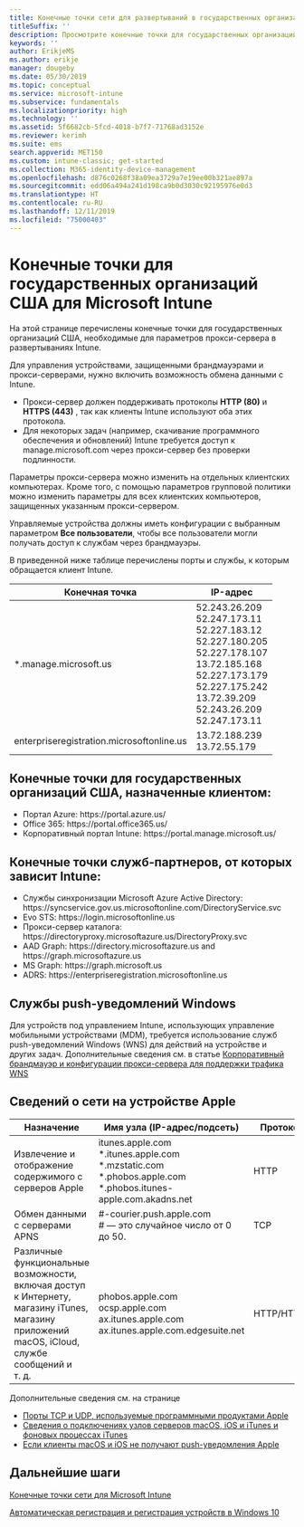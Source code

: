 ```yaml
---
title: Конечные точки сети для развертываний в государственных организациях США — Microsoft Intune
titleSuffix: ''
description: Просмотрите конечные точки для государственных организаций США для Intune.
keywords: ''
author: ErikjeMS
ms.author: erikje
manager: dougeby
ms.date: 05/30/2019
ms.topic: conceptual
ms.service: microsoft-intune
ms.subservice: fundamentals
ms.localizationpriority: high
ms.technology: ''
ms.assetid: 5f6682cb-5fcd-4018-b7f7-71768ad3152e
ms.reviewer: kerimh
ms.suite: ems
search.appverid: MET150
ms.custom: intune-classic; get-started
ms.collection: M365-identity-device-management
ms.openlocfilehash: d876c0268f38a09ea3729a7e19ee00b321ae897a
ms.sourcegitcommit: edd06a494a241d198ca9b0d3030c92195976e0d3
ms.translationtype: HT
ms.contentlocale: ru-RU
ms.lasthandoff: 12/11/2019
ms.locfileid: "75000403"
---
```

# <a name="us-government-endpoints-for-microsoft-intune"></a>Конечные точки для государственных организаций США для Microsoft Intune

На этой странице перечислены конечные точки для государственных организаций США, необходимые для параметров прокси-сервера в развертываниях Intune.

Для управления устройствами, защищенными брандмауэрами и прокси-серверами, нужно включить возможность обмена данными с Intune.

- Прокси-сервер должен поддерживать протоколы **HTTP (80)** и **HTTPS (443)** , так как клиенты Intune используют оба этих протокола.
- Для некоторых задач (например, скачивание программного обеспечения и обновлений) Intune требуется доступ к manage.microsoft.com через прокси-сервер без проверки подлинности.

Параметры прокси-сервера можно изменить на отдельных клиентских компьютерах. Кроме того, с помощью параметров групповой политики можно изменить параметры для всех клиентских компьютеров, защищенных указанным прокси-сервером.

Управляемые устройства должны иметь конфигурации с выбранным параметром **Все пользователи**, чтобы все пользователи могли получать доступ к службам через брандмауэры.

В приведенной ниже таблице перечислены порты и службы, к которым обращается клиент Intune.

|**Конечная точка**|**IP-адрес**|
|---------------------|-----------|
|*.manage.microsoft.us | 52.243.26.209 <br> 52.247.173.11 <br> 52.227.183.12 <br>52.227.180.205 <br> 52.227.178.107 <br> 13.72.185.168 <br> 52.227.173.179 <br> 52.227.175.242 <br> 13.72.39.209 <br> 52.243.26.209 <br> 52.247.173.11 |
| enterpriseregistration.microsoftonline.us | 13.72.188.239 <br> 13.72.55.179 |

## <a name="us-government-customer-designated-endpoints"></a>Конечные точки для государственных организаций США, назначенные клиентом:
- Портал Azure: https:\//portal.azure.us/ 
- Office 365: https:\//portal.office365.us/ 
- Корпоративный портал Intune: https:\//portal.manage.microsoft.us/ 

## <a name="partner-service-endpoints-that-intune-depends-on"></a>Конечные точки служб-партнеров, от которых зависит Intune:
- Службы синхронизации Microsoft Azure Active Directory: https:\//syncservice.gov.us.microsoftonline.com/DirectoryService.svc
- Evo STS: https:\//login.microsoftonline.us
- Прокси-сервер каталога: https:\//directoryproxy.microsoftazure.us/DirectoryProxy.svc
- AAD Graph: https:\//directory.microsoftazure.us and https:\//graph.microsoftazure.us
- MS Graph: https:\//graph.microsoft.us
- ADRS: https:\//enterpriseregistration.microsoftonline.us

## <a name="windows-push-notification-services"></a>Службы push-уведомлений Windows
Для устройств под управлением Intune, использующих управление мобильными устройствами (MDM), требуется использование служб push-уведомлений Windows (WNS) для действий на устройстве и других задач. Дополнительные сведения см. в статье [Корпоративный брандмауэр и конфигурации прокси-сервера для поддержки трафика WNS](https://docs.microsoft.com/windows/uwp/design/shell/tiles-and-notifications/firewall-allowlist-config)

## <a name="apple-device-network-information"></a>Сведений о сети на устройстве Apple

|**Назначение**|**Имя узла (IP-адрес/подсеть)**|**Протокол**|**Порт**|
|------------|-----------|------------|-----------|
|Извлечение и отображение содержимого с серверов Apple|itunes.apple.com<br>\*.itunes.apple.com<br>\*.mzstatic.com<br>\*.phobos.apple.com<br>\*.phobos.itunes-apple.com.akadns.net|HTTP|80|
|Обмен данными с серверами APNS|#-courier.push.apple.com<br># — это случайное число от 0 до 50.|TCP|5223 и 443|
|Различные функциональные возможности, включая доступ к Интернету, магазину iTunes, магазину приложений macOS, iCloud, службе сообщений и т. д.|phobos.apple.com<br>ocsp.apple.com<br>ax.itunes.apple.com<br>ax.itunes.apple.com.edgesuite.net|HTTP/HTTPS|80 или 443|

Дополнительные сведения см. на странице

- [Порты TCP и UDP, используемые программными продуктами Apple](https://support.apple.com/HT202944)
- [Сведения о подключениях узлов серверов macOS, iOS и iTunes и фоновых процессах iTunes](https://support.apple.com/HT201999)
- [Если клиенты macOS и iOS не получают push-уведомления Apple](https://support.apple.com/HT203609)

## <a name="next-steps"></a>Дальнейшие шаги
[Конечные точки сети для Microsoft Intune](intune-endpoints.md)

[Автоматическая регистрация и регистрация устройств в Windows 10](../enrollment/windows-enroll.md#registration-and-enrollment-cnames)